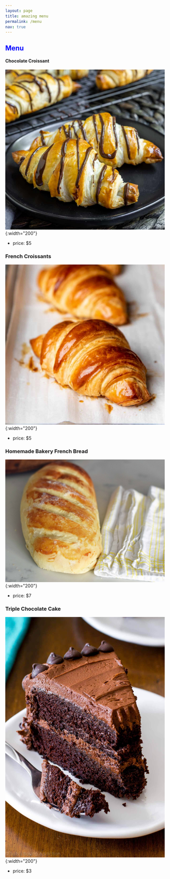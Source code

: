 ```yaml
---
layout: page
title: amazing menu
permalink: /menu
nav: true
---
```


## <span style="color:blue">Menu</span>

#### Chocolate Croissant

![lettuce](./assets/images/Easy-Chocolate-Croissant_IG-3.jpg){:width="200"}

- price: $5

### French Croissants

![lettuce](./assets/images/French-Croissants-SM-2363.jpg){:width="200"}

- price: $5

### Homemade Bakery French Bread

![lettuce](./assets/images/Homemade-Bakery-French-Bread.jpg){:width="200"}

- price: $7

### Triple Chocolate Cake

![lettuce](./assets/images/triple-chocolate-cake-4.jpg){:width="200"}

- price: $3
